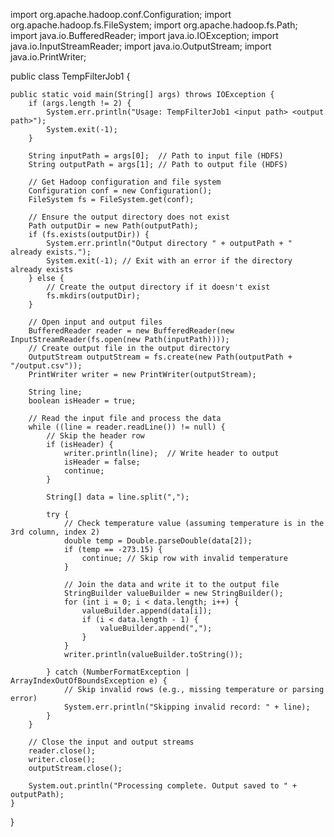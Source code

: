 import org.apache.hadoop.conf.Configuration; 
import org.apache.hadoop.fs.FileSystem; 
import org.apache.hadoop.fs.Path; 
import java.io.BufferedReader; 
import java.io.IOException; 
import java.io.InputStreamReader; 
import java.io.OutputStream; 
import java.io.PrintWriter; 

public class TempFilterJob1 {

    public static void main(String[] args) throws IOException {
        if (args.length != 2) {
            System.err.println("Usage: TempFilterJob1 <input path> <output path>");
            System.exit(-1);
        }

        String inputPath = args[0];  // Path to input file (HDFS)
        String outputPath = args[1]; // Path to output file (HDFS)

        // Get Hadoop configuration and file system
        Configuration conf = new Configuration();
        FileSystem fs = FileSystem.get(conf);

        // Ensure the output directory does not exist
        Path outputDir = new Path(outputPath);
        if (fs.exists(outputDir)) {
            System.err.println("Output directory " + outputPath + " already exists.");
            System.exit(-1); // Exit with an error if the directory already exists
        } else {
            // Create the output directory if it doesn't exist
            fs.mkdirs(outputDir);
        }

        // Open input and output files
        BufferedReader reader = new BufferedReader(new InputStreamReader(fs.open(new Path(inputPath))));
        // Create output file in the output directory
        OutputStream outputStream = fs.create(new Path(outputPath + "/output.csv")); 
        PrintWriter writer = new PrintWriter(outputStream);

        String line;
        boolean isHeader = true;

        // Read the input file and process the data
        while ((line = reader.readLine()) != null) {
            // Skip the header row
            if (isHeader) {
                writer.println(line);  // Write header to output
                isHeader = false;
                continue;
            }

            String[] data = line.split(",");

            try {
                // Check temperature value (assuming temperature is in the 3rd column, index 2)
                double temp = Double.parseDouble(data[2]);
                if (temp == -273.15) {
                    continue; // Skip row with invalid temperature
                }

                // Join the data and write it to the output file
                StringBuilder valueBuilder = new StringBuilder();
                for (int i = 0; i < data.length; i++) {
                    valueBuilder.append(data[i]);
                    if (i < data.length - 1) {
                        valueBuilder.append(",");
                    }
                }
                writer.println(valueBuilder.toString());

            } catch (NumberFormatException | ArrayIndexOutOfBoundsException e) {
                // Skip invalid rows (e.g., missing temperature or parsing error)
                System.err.println("Skipping invalid record: " + line);
            }
        }

        // Close the input and output streams
        reader.close();
        writer.close();
        outputStream.close();

        System.out.println("Processing complete. Output saved to " + outputPath);
    }
}
